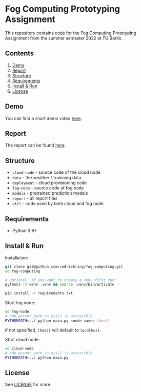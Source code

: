 # Fog Computing Prototyping Assignment
This repository contains code for the Fog Computing Prototyping Assignment from the summer semester 2022 at TU Berlin.

## Contents
1. [Demo](#demo)
1. [Report](#report)
1. [Structure](#structure)
1. [Requirements](#requirements)
1. [Install & Run](#install--run)
1. [License](#license)

## Demo
You can find a short demo video [here](https://tubcloud.tu-berlin.de/s/KkszRBrnz9QFTc6).

## Report
The report can be found [here](report/report.pdf).

## Structure
- `cloud-node` - source code of the cloud node
- `data` - the weather / trainning data
- `deployment` - cloud provisioning code
- `fog-node` - source code of fog node
- `models` - pretrained prediction models
- `report` - all report files
- `util` - code used by both cloud and fog node

## Requirements
- Python 3.9+

## Install & Run

Installation:
```bash
git clone git@github.com:cedrickring/fog-computing.git
cd fog-computing

# Optional: if you want to create a venv first run:
python3 -m venv .venv && source .venv/bin/activate

pip install -r requirements.txt
```

Start fog node:
```bash
cd fog-node
# add parent path so util/ is accessible
PYTHONPATH=../ python main.py <node-name> [host]
```
if not specified, `[host]` will default to `localhost`.

Start cloud node:
```bash
cd cloud-node
# add parent path so util/ is accessible
PYTHONPATH=../ python main.py
```

## License

See [LICENSE](LICENSE) for more.
